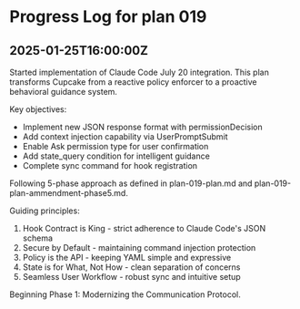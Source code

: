 # Progress Log for plan 019

## 2025-01-25T16:00:00Z

Started implementation of Claude Code July 20 integration. This plan transforms Cupcake from a reactive policy enforcer to a proactive behavioral guidance system.

Key objectives:
- Implement new JSON response format with permissionDecision
- Add context injection capability via UserPromptSubmit  
- Enable Ask permission type for user confirmation
- Add state_query condition for intelligent guidance
- Complete sync command for hook registration

Following 5-phase approach as defined in plan-019-plan.md and plan-019-plan-ammendment-phase5.md.

Guiding principles:
1. Hook Contract is King - strict adherence to Claude Code's JSON schema
2. Secure by Default - maintaining command injection protection
3. Policy is the API - keeping YAML simple and expressive
4. State is for What, Not How - clean separation of concerns
5. Seamless User Workflow - robust sync and intuitive setup

Beginning Phase 1: Modernizing the Communication Protocol.